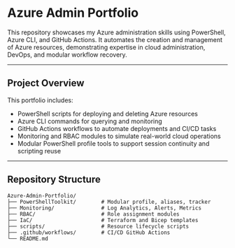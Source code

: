 # Azure Admin Portfolio

This repository showcases my Azure administration skills using PowerShell, Azure CLI, and GitHub Actions. It automates the creation and management of Azure resources, demonstrating expertise in cloud administration, DevOps, and modular workflow recovery.

---

## Project Overview

This portfolio includes:
- PowerShell scripts for deploying and deleting Azure resources
- Azure CLI commands for querying and monitoring
- GitHub Actions workflows to automate deployments and CI/CD tasks
- Monitoring and RBAC modules to simulate real-world cloud operations
- Modular PowerShell profile tools to support session continuity and scripting reuse

---

## Repository Structure

```text
Azure-Admin-Portfolio/
├── PowerShellToolkit/        # Modular profile, aliases, tracker
├── Monitoring/               # Log Analytics, Alerts, Metrics
├── RBAC/                     # Role assignment modules
├── IaC/                      # Terraform and Bicep templates
├── scripts/                  # Resource lifecycle scripts
├── .github/workflows/        # CI/CD GitHub Actions
└── README.md
